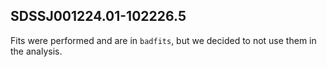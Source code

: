 ## SDSSJ001224.01-102226.5

Fits were performed and are in `badfits`, but we decided to not use them in the analysis.